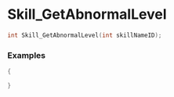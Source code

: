 # Skill_GetAbnormalLevel

```cpp - C++
int Skill_GetAbnormalLevel(int skillNameID);
```

### Examples
```cpp - C++
{

}
```
